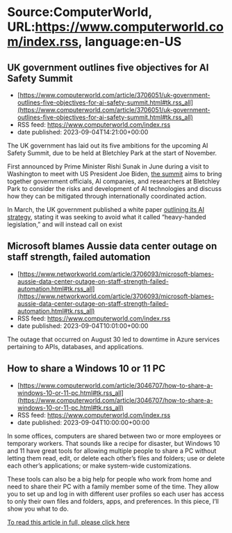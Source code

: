 # Source:ComputerWorld, URL:https://www.computerworld.com/index.rss, language:en-US

## UK government outlines five objectives for AI Safety Summit
 - [https://www.computerworld.com/article/3706051/uk-government-outlines-five-objectives-for-ai-safety-summit.html#tk.rss_all](https://www.computerworld.com/article/3706051/uk-government-outlines-five-objectives-for-ai-safety-summit.html#tk.rss_all)
 - RSS feed: https://www.computerworld.com/index.rss
 - date published: 2023-09-04T14:21:00+00:00

<article>
	<section class="page">
<p>The UK government has laid out its five ambitions for the upcoming AI Safety Summit, due to be held at Bletchley Park at the start of November.</p><p>First announced by Prime Minister Rishi Sunak in June during a visit to Washington to meet with US President Joe Biden, <a href="https://www.computerworld.com/article/3705488/uk-government-confirms-november-global-ai-summit.html">the summit</a> aims to bring together government officials, AI companies, and researchers at Bletchley Park to consider the risks and development of AI technologies and discuss how they can be mitigated through internationally coordinated action.</p><p>In March, the UK government published a white paper <a href="https://www.computerworld.com/article/3691901/uk-governments-ai-strategy-to-rely-on-existing-regulations-instead-of-new-laws.html">outlining its AI strategy</a>, stating it was seeking to avoid what it called “heavy-handed legislation,” and will instead call on exist

## Microsoft blames Aussie data center outage on staff strength, failed automation
 - [https://www.networkworld.com/article/3706093/microsoft-blames-aussie-data-center-outage-on-staff-strength-failed-automation.html#tk.rss_all](https://www.networkworld.com/article/3706093/microsoft-blames-aussie-data-center-outage-on-staff-strength-failed-automation.html#tk.rss_all)
 - RSS feed: https://www.computerworld.com/index.rss
 - date published: 2023-09-04T10:01:00+00:00

The outage that occurred on August 30 led to downtime in Azure services pertaining to APIs, databases, and applications.

## How to share a Windows 10 or 11 PC
 - [https://www.computerworld.com/article/3046707/how-to-share-a-windows-10-or-11-pc.html#tk.rss_all](https://www.computerworld.com/article/3046707/how-to-share-a-windows-10-or-11-pc.html#tk.rss_all)
 - RSS feed: https://www.computerworld.com/index.rss
 - date published: 2023-09-04T10:00:00+00:00

<article>
	<section class="page">
<p>In some offices, computers are shared between two or more employees or temporary workers. That sounds like a recipe for disaster, but Windows 10 and 11 have great tools for allowing multiple people to share a PC without letting them read, edit, or delete each other’s files and folders; use or delete each other’s applications; or make system-wide customizations.</p><p>These tools can also be a big help for people who work from home and need to share their PC with a family member some of the time. They allow you to set up and log in with different user profiles so each user has access to only their own files and folders, apps, and preferences. In this piece, I’ll show you what to do.</p><p class="jumpTag"><a href="https://www.computerworld.com/article/3046707/how-to-share-a-windows-10-or-11-pc.html#jump">To read this article in full, please click here</a></p></section></article>

